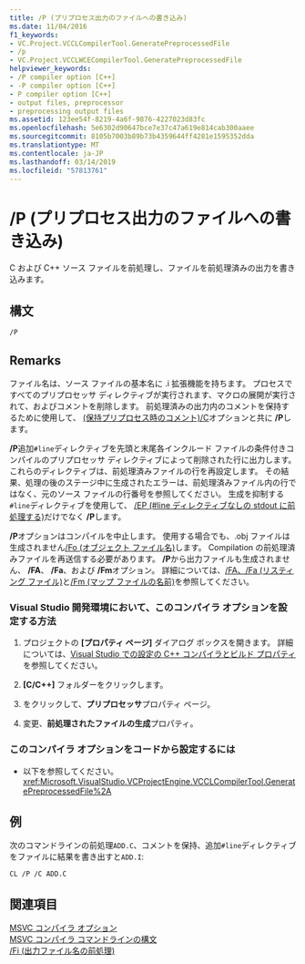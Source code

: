 ```yaml
---
title: /P (プリプロセス出力のファイルへの書き込み)
ms.date: 11/04/2016
f1_keywords:
- VC.Project.VCCLCompilerTool.GeneratePreprocessedFile
- /p
- VC.Project.VCCLWCECompilerTool.GeneratePreprocessedFile
helpviewer_keywords:
- /P compiler option [C++]
- -P compiler option [C++]
- P compiler option [C++]
- output files, preprocessor
- preprocessing output files
ms.assetid: 123ee54f-8219-4a6f-9876-4227023d83fc
ms.openlocfilehash: 5e6302d90647bce7e37c47a619e814cab300aaee
ms.sourcegitcommit: 8105b7003b89b73b4359644ff4281e1595352dda
ms.translationtype: MT
ms.contentlocale: ja-JP
ms.lasthandoff: 03/14/2019
ms.locfileid: "57813761"
---
```

# <a name="p-preprocess-to-a-file"></a>/P (プリプロセス出力のファイルへの書き込み)

C および C++ ソース ファイルを前処理し、ファイルを前処理済みの出力を書き込みます。

## <a name="syntax"></a>構文

```
/P
```

## <a name="remarks"></a>Remarks

ファイル名は、ソース ファイルの基本名に .i 拡張機能を持ちます。 プロセスですべてのプリプロセッサ ディレクティブが実行されます、マクロの展開が実行されて、およびコメントを削除します。 前処理済みの出力内のコメントを保持するために使用して、 [(保持プリプロセス時のコメント)/C](c-preserve-comments-during-preprocessing.md)オプションと共に **/P**します。

**/P**追加`#line`ディレクティブを先頭と末尾各インクルード ファイルの条件付きコンパイルのプリプロセッサ ディレクティブによって削除された行に出力します。 これらのディレクティブは、前処理済みファイルの行を再設定します。 その結果、処理の後のステージ中に生成されたエラーは、前処理済みファイル内の行ではなく、元のソース ファイルの行番号を参照してください。 生成を抑制する`#line`ディレクティブを使用して、 [/EP (#line ディレクティブなしの stdout に前処理する)](ep-preprocess-to-stdout-without-hash-line-directives.md)だけでなく **/P**します。

**/P**オプションはコンパイルを中止します。 使用する場合でも、.obj ファイルは生成されません[/Fo (オブジェクト ファイル名)](fo-object-file-name.md)します。 Compilation の前処理済みファイルを再送信する必要があります。 **/P**から出力ファイルも生成されません、 **/FA**、 **/Fa**、および **/Fm**オプション。 詳細については、[/FA、/Fa (リスティング ファイル)](fa-fa-listing-file.md)と[/Fm (マップ ファイルの名前)](fm-name-mapfile.md)を参照してください。

### <a name="to-set-this-compiler-option-in-the-visual-studio-development-environment"></a>Visual Studio 開発環境において、このコンパイラ オプションを設定する方法

1. プロジェクトの **[プロパティ ページ]** ダイアログ ボックスを開きます。 詳細については、[Visual Studio での設定の C++ コンパイラとビルド プロパティ](../working-with-project-properties.md)を参照してください。

1. **[C/C++]** フォルダーをクリックします。

1. をクリックして、**プリプロセッサ**プロパティ ページ。

1. 変更、**前処理されたファイルの生成**プロパティ。

### <a name="to-set-this-compiler-option-programmatically"></a>このコンパイラ オプションをコードから設定するには

- 以下を参照してください。<xref:Microsoft.VisualStudio.VCProjectEngine.VCCLCompilerTool.GeneratePreprocessedFile%2A>

## <a name="example"></a>例

次のコマンドラインの前処理`ADD.C`、コメントを保持、追加`#line`ディレクティブをファイルに結果を書き出すと`ADD.I`:

```
CL /P /C ADD.C
```

## <a name="see-also"></a>関連項目

[MSVC コンパイラ オプション](compiler-options.md)<br/>
[MSVC コンパイラ コマンドラインの構文](compiler-command-line-syntax.md)<br/>
[/Fi (出力ファイル名の前処理)](fi-preprocess-output-file-name.md)
